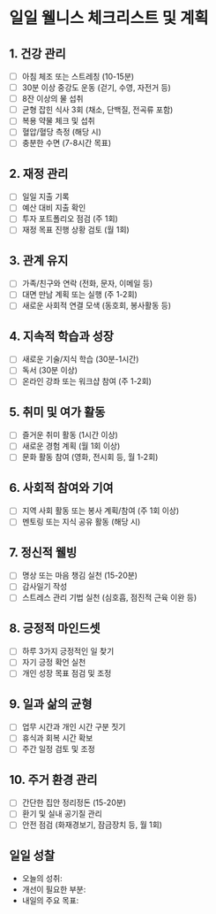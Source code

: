 # 일일 웰니스 체크리스트 및 계획

## 1. 건강 관리
- [ ] 아침 체조 또는 스트레칭 (10-15분)
- [ ] 30분 이상 중강도 운동 (걷기, 수영, 자전거 등)
- [ ] 8잔 이상의 물 섭취
- [ ] 균형 잡힌 식사 3회 (채소, 단백질, 전곡류 포함)
- [ ] 복용 약물 체크 및 섭취
- [ ] 혈압/혈당 측정 (해당 시)
- [ ] 충분한 수면 (7-8시간 목표)
## 2. 재정 관리
- [ ] 일일 지출 기록
- [ ] 예산 대비 지출 확인
- [ ] 투자 포트폴리오 점검 (주 1회)
- [ ] 재정 목표 진행 상황 검토 (월 1회)
## 3. 관계 유지
- [ ] 가족/친구와 연락 (전화, 문자, 이메일 등)
- [ ] 대면 만남 계획 또는 실행 (주 1-2회)
- [ ] 새로운 사회적 연결 모색 (동호회, 봉사활동 등)
## 4. 지속적 학습과 성장
- [ ] 새로운 기술/지식 학습 (30분-1시간)
- [ ] 독서 (30분 이상)
- [ ] 온라인 강좌 또는 워크샵 참여 (주 1-2회)
## 5. 취미 및 여가 활동
- [ ] 즐거운 취미 활동 (1시간 이상)
- [ ] 새로운 경험 계획 (월 1회 이상)
- [ ] 문화 활동 참여 (영화, 전시회 등, 월 1-2회)
## 6. 사회적 참여와 기여
- [ ] 지역 사회 활동 또는 봉사 계획/참여 (주 1회 이상)
- [ ] 멘토링 또는 지식 공유 활동 (해당 시)
## 7. 정신적 웰빙
- [ ] 명상 또는 마음 챙김 실천 (15-20분)
- [ ] 감사일기 작성
- [ ] 스트레스 관리 기법 실천 (심호흡, 점진적 근육 이완 등)
## 8. 긍정적 마인드셋
- [ ] 하루 3가지 긍정적인 일 찾기
- [ ] 자기 긍정 확언 실천
- [ ] 개인 성장 목표 점검 및 조정
## 9. 일과 삶의 균형
- [ ] 업무 시간과 개인 시간 구분 짓기
- [ ] 휴식과 회복 시간 확보
- [ ] 주간 일정 검토 및 조정
## 10. 주거 환경 관리
- [ ] 간단한 집안 정리정돈 (15-20분)
- [ ] 환기 및 실내 공기질 관리
- [ ] 안전 점검 (화재경보기, 잠금장치 등, 월 1회)
## 일일 성찰
- 오늘의 성취:
- 개선이 필요한 부분:
- 내일의 주요 목표: